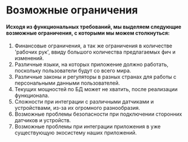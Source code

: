 # **Возможные ограничения**

#### Исходя из функциональных требований, мы выделяем следующие возможные ограничения, с которыми мы можем столкнуться:

1. Финансовые ограничения, а так же ограничения в количестве 'рабочих рук', ввиду
   большого количества предлагаемых фич и изменений.
2. Различные языки, на которых приложение должно работать, поскольку пользователи будут со всего
   мира.
3. Различные законы и регуляторы в разных странах для работы с персональными данными пользователей.
4. Текущих мощностей по БД может не хватить, после реализации функционала.
5. Сложности при интеграции с различными датчиками и устройствами, из-за их огромного разнообразия.
6. Возможные проблемы безопасности при подключении сторонних датчиков и устройств.
7. Возможные проблемы при интеграции приложения в уже существующую экосистему наших приложений.
